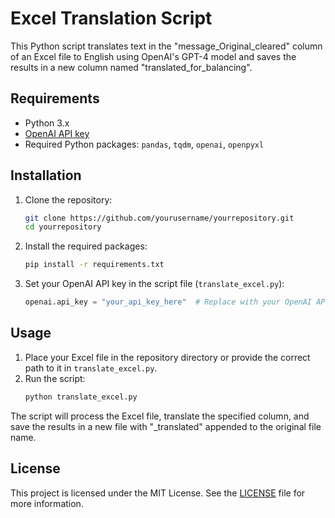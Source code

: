 # Excel Translation Script

This Python script translates text in the "message_Original_cleared" column of an Excel file to English using OpenAI's GPT-4 model and saves the results in a new column named "translated_for_balancing".

## Requirements

- Python 3.x
- [OpenAI API key](https://platform.openai.com/)
- Required Python packages: `pandas`, `tqdm`, `openai`, `openpyxl`

## Installation

1. Clone the repository:
    ```sh
    git clone https://github.com/yourusername/yourrepository.git
    cd yourrepository
    ```

2. Install the required packages:
    ```sh
    pip install -r requirements.txt
    ```

3. Set your OpenAI API key in the script file (`translate_excel.py`):
    ```python
    openai.api_key = "your_api_key_here"  # Replace with your OpenAI API key
    ```

## Usage

1. Place your Excel file in the repository directory or provide the correct path to it in `translate_excel.py`.
2. Run the script:
    ```sh
    python translate_excel.py
    ```

The script will process the Excel file, translate the specified column, and save the results in a new file with "_translated" appended to the original file name.

## License

This project is licensed under the MIT License. See the [LICENSE](LICENSE) file for more information.

